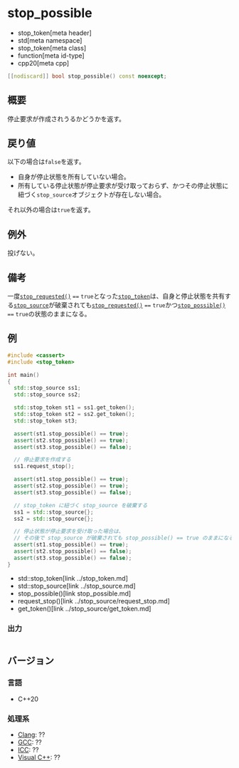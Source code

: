 # stop_possible
* stop_token[meta header]
* std[meta namespace]
* stop_token[meta class]
* function[meta id-type]
* cpp20[meta cpp]

```cpp
[[nodiscard]] bool stop_possible() const noexcept;
```

## 概要
停止要求が作成されうるかどうかを返す。

## 戻り値
以下の場合は`false`を返す。

- 自身が停止状態を所有していない場合。
- 所有している停止状態が停止要求が受け取っておらず、かつその停止状態に紐づく`stop_source`オブジェクトが存在しない場合。

それ以外の場合は`true`を返す。


## 例外
投げない。

## 備考
一度[`stop_requested()`](stop_requested.md) `==` `true`となった[`stop_token`](../stop_token.md)は、自身と停止状態を共有する[`stop_source`](../stop_source.md)が破棄されても[`stop_requested()`](stop_requested.md) `==` `true`かつ[`stop_possible()`](stop_possible.md) `==` `true`の状態のままになる。


## 例
```cpp example
#include <cassert>
#include <stop_token>

int main()
{
  std::stop_source ss1;
  std::stop_source ss2;

  std::stop_token st1 = ss1.get_token();
  std::stop_token st2 = ss2.get_token();
  std::stop_token st3;

  assert(st1.stop_possible() == true);
  assert(st2.stop_possible() == true);
  assert(st3.stop_possible() == false);

  // 停止要求を作成する
  ss1.request_stop();

  assert(st1.stop_possible() == true);
  assert(st2.stop_possible() == true);
  assert(st3.stop_possible() == false);

  // stop_token に紐づく stop_source を破棄する
  ss1 = std::stop_source{};
  ss2 = std::stop_source{};

  // 停止状態が停止要求を受け取った場合は、
  // その後で stop_source が破棄されても stop_possible() == true のままになる
  assert(st1.stop_possible() == true);
  assert(st2.stop_possible() == false);
  assert(st3.stop_possible() == false);
}
```
* std::stop_token[link ../stop_token.md]
* std::stop_source[link ../stop_source.md]
* stop_possible()[link stop_possible.md]
* request_stop()[link ../stop_source/request_stop.md]
* get_token()[link ../stop_source/get_token.md]

### 出力
```
```

## バージョン
### 言語
- C++20

### 処理系
- [Clang](/implementation.md#clang): ??
- [GCC](/implementation.md#gcc): ??
- [ICC](/implementation.md#icc): ??
- [Visual C++](/implementation.md#visual_cpp): ??

